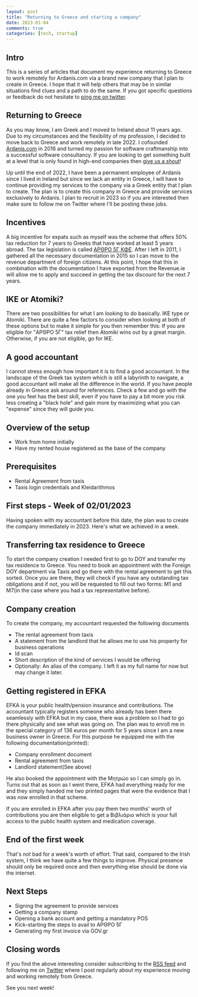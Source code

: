 ```yaml
---
layout: post
title: "Returning to Greece and starting a company"
date: 2023-01-04
comments: true
categories: [tech, startup]
---
```


## Intro
This is a series of articles that document my experience returning to Greece to work remotely for Ardanis.com via a brand new company that I plan to create in Greece. I hope that it will help others that may be in similar situations find clues and a path to do the same. If you got specific questions or feedback do not hesitate to [ping me on twitter](https://x.com/codesennin).

## Returning to Greece
As you may know, I am Greek and I moved to Ireland about 11 years ago. Due to my circumstances and the flexibility of my profession, I decided to move back to Greece and work remotely in late 2022. I cofounded [Ardanis.com](https://www.ardanis.com) in 2016 and turned my passion for software craftmanship into a successful software consultancy. If you are looking to get something built at a level that is only found in high-end companies then [give us a shout](https://ardanis.com/about-us/#contact)!

Up until the end of 2022, I have been a permanent employee of Ardanis since I lived in Ireland but since we lack an entity in Greece, I will have to continue providing my services to the company via a Greek entity that I plan to create. The plan is to create this company in Greece and provide services exclusively to Ardanis. I plan to recruit in 2023 so if you are interested then make sure to follow me on Twitter where I'll be posting these jobs.

## Incentives
A big incentive for expats such as myself was the scheme that offers 50% tax reduction for 7 years to Greeks that have worked at least 5 years abroad. The tax legislation is called [ΑΡΘΡΟ 5Γ ΚΦΕ](https://www.taxheaven.gr/circulars/38210/e-2224-2021). After I left in 2011, I gathered all the necessary documentation in 2015 so I can move to the revenue department of foreign citizens. At this point, I hope that this in combination with the documentation I have exported from the Revenue.ie will allow me to apply and succeed in getting the tax discount for the next 7 years.

## IKE or Atomiki?
There are two possibilities for what I am looking to do basically. IKE type or Atomiki. There are quite a few factors to consider when looking at both of these options but to make it simple for you then remember this: If you are eligible for "ΑΡΘΡΟ 5Γ" tax relief then Atomiki wins out by a great margin. Otherwise, if you are not eligible, go for IKE.

## A good accountant
I cannot stress enough how important it is to find a good accountant. In the landscape of the Greek tax system which is still a labyrinth to navigate, a good accountant will make all the difference in the world. If you have people already in Greece ask around for references. Check a few and go with the one you feel has the best skill, even if you have to pay a bit more you risk less creating a "black hole" and gain more by maximizing what you can "expense" since they will guide you.

## Overview of the setup
* Work from home initially
* Have my rented house registered as the base of the company

## Prerequisites
* Rental Agreement from taxis
* Taxis login credentials and Kleidarithmos

## First steps - Week of 02/01/2023
Having spoken with my accountant before this date, the plan was to create the company immediately in 2023. Here's what we achieved in a week.

## Transferring tax residence to Greece
To start the company creation I needed first to go to DOY and transfer my tax residence to Greece. You need to book an appointment with the Foreign DOY department via Taxis and go there with the rental agreement to get this sorted.
Once you are there, they will check if you have any outstanding tax obligations and if not, you will be requested to fill out two forms: M1 and M7(in the case where you had a tax representative before).

## Company creation
To create the company, my accountant requested the following documents
* The rental agreement from taxis
* A statement from the landlord that he allows me to use his property for business operations
* Id scan
* Short description of the kind of services I would be offering
* Optionally: An alias of the company. I left it as my full name for now but may change it later.

## Getting registered in EFKA
EFKA is your public health/pension insurance and contributions. The accountant typically registers someone who already has been there seamlessly with EFKA but in my case, there was a problem so I had to go there physically and see what was going on. The plan was to enroll me in the special category of 136 euros per month for 5 years since I am a new business owner in Greece. For this purpose he equipped me with the following documentation(printed):
* Company enrollment document
* Rental agreement from taxis
* Landlord statement(See above)

He also booked the appointment with the Μητρώο so I can simply go in. Turns out that as soon as I went there, EFKA had everything ready for me and they simply handed me two printed pages that were the evidence that I was now enrolled in that scheme.

If you are enrolled in EFKA after you pay them two months' worth of contributions you are then eligible to get a Βιβλιάριο which is your full access to the public health system and medication coverage.

## End of the first week
That's not bad for a week's worth of effort. That said, compared to the Irish system, I think we have quite a few things to improve. Physical presence should only be required once and then everything else should be done via the internet.

## Next Steps
* Signing the agreement to provide services
* Getting a company stamp
* Opening a bank account and getting a mandatory POS
* Kick-starting the steps to avail to ΑΡΘΡΟ 5Γ
* Generating my first invoice via GOV.gr

## Closing words
If you find the above interesting consider subscribing to the [RSS feed](https://feeds.feedburner.com/CodeSennin) and following me on [Twitter](https://x.com/codesennin) where I post regularly about my experience moving and working remotely from Greece.

See you next week!